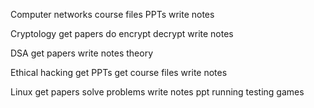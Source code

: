 Computer networks
	course files
	PPTs
	write notes

Cryptology
	get papers
	do encrypt decrypt
	write notes

DSA
	get papers
	write notes theory

Ethical hacking
	get PPTs
	get course files
	write notes

Linux
	get papers
	solve problems
	write notes
	 ppt running
	 testing games